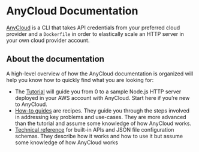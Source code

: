 # AnyCloud Documentation

[AnyCloud](https://github.com/alantech/anycloud/blob/main/README.md) is a CLI that takes API credentials from your preferred cloud provider and a `Dockerfile` in order to elastically scale an HTTP server in your own cloud provider account.

## About the documentation

A high-level overview of how the AnyCloud documentation is organized will help you know how to quickly find what you are looking for:

* The [Tutorial](tutorial.md) will guide you from 0 to a sample Node.js HTTP server deployed in your AWS account with AnyCloud. Start here if you’re new to AnyCloud.
* [How-to guides](how-to/README.md) are recipes. They guide you through the steps involved in addressing key problems and use-cases. They are more advanced than the tutorial and assume some knowledge of how AnyCloud works.
* [Technical reference](reference/README.md) for built-in APIs and JSON file configuration schemas. They describe how it works and how to use it but assume some knowledge of how AnyCloud works